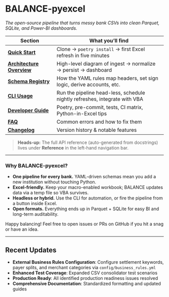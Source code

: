 # BALANCE-pyexcel

*The open-source pipeline that turns messy bank CSVs into clean Parquet, SQLite, and Power-BI dashboards.*

| Section | What you’ll find |
|---------|------------------|
| **[Quick Start](quick_start.md)** | Clone → `poetry install` → first Excel refresh in five minutes |
| **[Architecture Overview](architecture.md)** | High-level diagram of ingest → normalize → persist → dashboard |
| **[Schema Registry](schema_registry.md)** | How the YAML rules map headers, set sign logic, derive accounts, etc. |
| **[CLI Usage](cli_usage.md)** | Run the pipeline head-less, schedule nightly refreshes, integrate with VBA |
| **[Developer Guide](developer_setup.md)** | Poetry, pre-commit, tests, CI matrix, Python-in-Excel tips |
| **[FAQ](faq.md)** | Common errors and how to fix them |
| **[Changelog](CHANGELOG.md)** | Version history & notable features |

> **Heads-up:** The full API reference (auto-generated from docstrings) lives under **Reference** in the left-hand navigation bar.

---

### Why BALANCE-pyexcel?

* **One pipeline for every bank.**  YAML-driven schemas mean you add a new institution without touching Python.  
* **Excel-friendly.**  Keep your macro-enabled workbook; BALANCE updates data via a temp file so VBA survives.  
* **Headless or hybrid.**  Use the CLI for automation, or fire the pipeline from a button inside Excel.  
* **Open formats.**  Everything ends up in Parquet + SQLite for easy BI and long-term auditability.  

Happy balancing!  Feel free to open issues or PRs on GitHub if you hit a snag or have an idea.

---

## Recent Updates

- **External Business Rules Configuration**: Configure settlement keywords, payer splits, and merchant categories via `config/business_rules.yml`
- **Enhanced Test Coverage**: Expanded CSV consolidator test scenarios
- **Production Ready**: All identified production readiness issues resolved
- **Comprehensive Documentation**: Standardized formatting and updated guides
